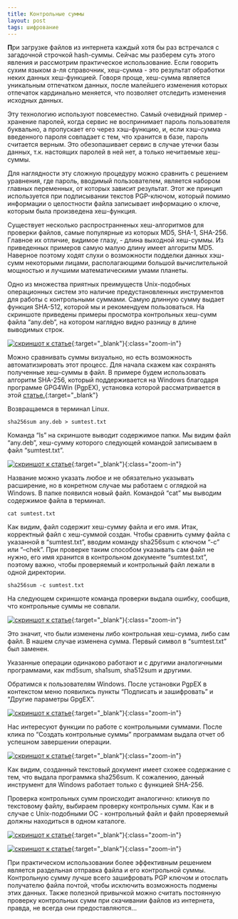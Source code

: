 ```yaml
---
title: Контрольные суммы
layout: post
tags: шифрование
---
```


<b class="bukvica">П</b>ри загрузке файлов из интернета каждый хотя бы раз встречался с загадочной строчкой hash-суммы. Сейчас мы разберем суть этого явления и рассмотрим практическое использование.
Если говорить сухим языком а-ля справочник, хеш-сумма - это результат обработки неких данных хеш-функцией. Говоря проще, хеш-сумма является уникальным отпечатком данных, после малейшего изменения которых отпечаток кардинально меняется, что позволяет отследить изменения исходных данных.

Эту технологию используют повсеместно. Самый очевидный пример - хранение паролей, когда сервис не воспринимает пароль пользователя буквально, а пропускает его через хэш-функцию, и, если хэш-сумма введенного пароля совпадает с тем, что хранится в базе, пароль считается верным. Это обезопашивает сервис в случае утечки базы данных, т.к. настоящих паролей в ней нет, а только нечитаемые хеш-суммы.

Для наглядности эту сложную процедуру можно сравнить с решением уравнения, где пароль, вводимый пользователем, является набором главных переменных, от которых зависит результат. Этот же принцип используется при подписывании текстов PGP-ключом, который помимо информации о целостности файла записывает информацию о ключе, которым была произведена хеш-функция.

Существует несколько распространненых хеш-алгоритмов для проверки файлов, самые популярные из которых MD5, SHA-1, SHA-256. Главное их отличие, видимое глазу, - длина выходной хеш-суммы. Из приведенных примеров самую малую длину имеет алгоритм MD5. Наверное поэтому ходят слухи о возможности подделки данных хэш-сумм некоторыми лицами, располагающими большой вычислительной мощностью и лучшими математическими умами планеты.

Одно из множества приятных преимуществ Unix-подобных операционных систем это наличие предустановленных инструментов для работы с контрольными суммами. Самую длинную сумму выдает функция SHA-512, которой мы и рекомендуем пользоваться. На скриншоте приведены примеры просмотра контрольных хеш-сумм файла “any.deb”, на котором наглядно видно разницу в длине выводимых строк.

[![скриншот к статье](/images/posts/hash-sums/1.png "терминал")]({{site.baseurl}}/images/posts/hash-sums/1.png "увеличить изображение"){:target="_blank"}{:class="zoom-in"}

Можно сравнивать суммы визуально, но есть возможность автоматизировать этот процесс. Для начала скажем как сохранять полученные хеш-суммы в файл. В примере будем использовать алгоритм SHA-256, который поддерживается на Windows благодаря программе GPG4Win (PgpEX), установка которой рассматривается в этой [статье.<i class="fa fa-external-link"></i>]({{site.baseurl}}/pgp-encryption-windows "PGP-шифрование на Windows"){:target="_blank"}

Возвращаемся в терминал Linux.

```
sha256sum any.deb > sumtest.txt
```

Команда “ls” на скриншоте выводит содержимое папки. Мы видим файл “any.deb”, хеш-сумму которого следующей командой записываем в файл “sumtest.txt”. 

[![скриншот к статье](/images/posts/hash-sums/2.png "терминал")]({{site.baseurl}}/images/posts/hash-sums/2.png "увеличить изображение"){:target="_blank"}{:class="zoom-in"}

Название можно указать любое и не обязательно указывать расширение, но в конретном случае мы работаем с оглядкой на Windows. В папке появился новый файл. Командой “cat” мы выводим содержимое файла в терминал. 

```
cat sumtest.txt
```

Как видим, файл содержит хеш-сумму файла и его имя. Итак, корректный файл с хеш-суммой создан. Чтобы сравнить сумму файла с указанной в “sumtest.txt”, вводим команду sha256sum с ключом “-c” или “–chek”. При проверке таким способом указывать сам файл не нужно, его имя хранится в контрольном документе “sumtest.txt”, поэтому важно, чтобы проверяемый и контрольный файл лежали в одной директории.

```
sha256sum -c sumtest.txt
```

На следующем скриншоте команда проверки выдала ошибку, сообщив, что контрольные суммы не совпали.

[![скриншот к статье](/images/posts/hash-sums/3.png "терминал")]({{site.baseurl}}/images/posts/hash-sums/3.png "увеличить изображение"){:target="_blank"}{:class="zoom-in"}

Это значит, что были изменены либо контрольная хеш-сумма, либо сам файл. В нашем случае изменена сумма. Первый символ в “sumtest.txt” был заменен.

Указанные операции одинаково работают и с другими аналогичными программами, как md5sum, sha1sum, sha512sum и другими.

Обратимся к пользователям Windows.
После установки PgpEX в контекстом меню появились пункты “Подписать и зашифровать” и “Другие параметры GpgEX”.

[![скриншот к статье](/images/posts/hash-sums/4.png "программа GpgEX")]({{site.baseurl}}/images/posts/hash-sums/4.png "увеличить изображение"){:target="_blank"}{:class="zoom-in"}

Нас интересуют функции по работе с контрольными суммами. После клика по “Создать контрольные суммы” программам выдала отчет об успешном завершении операции. 

[![скриншот к статье](/images/posts/hash-sums/5.png "GpgEX")]({{site.baseurl}}/images/posts/hash-sums/5.png "увеличить изображение"){:target="_blank"}{:class="zoom-in"}

Как видим, созданный текстовый документ имеет схожее содержание с тем, что выдала программка sha256sum. К сожалению, данный инструмент для Windows работает только с функцией SHA-256.

Проверка контрольных сумм происходит аналогично: кликнув по текстовому файлу, выбираем проверку контрольных сумм. Как и в случае с Unix-подобными ОС - контрольный файл и файл проверяемый должны находиться в одном каталоге.

[![скриншот к статье](/images/posts/hash-sums/6.png "GpgEX")]({{site.baseurl}}/images/posts/hash-sums/6.png "увеличить изображение"){:target="_blank"}{:class="zoom-in"}

[![скриншот к статье](/images/posts/hash-sums/7.png "GpgEX")]({{site.baseurl}}/images/posts/hash-sums/7.png "увеличить изображение"){:target="_blank"}{:class="zoom-in"}

При практическом использовании более эффективным решением является раздельная отправка файла и его контрольной суммы. Контрольную сумму лучше всего зашифровать PGP ключом и отослать получателю файла почтой, чтобы исключить возможность подмены этих данных. Также полезной привычкой можно считать постоянную проверку контрольных сумм при скачивании файлов из интернета, правда, не всегда они предоставляются…
